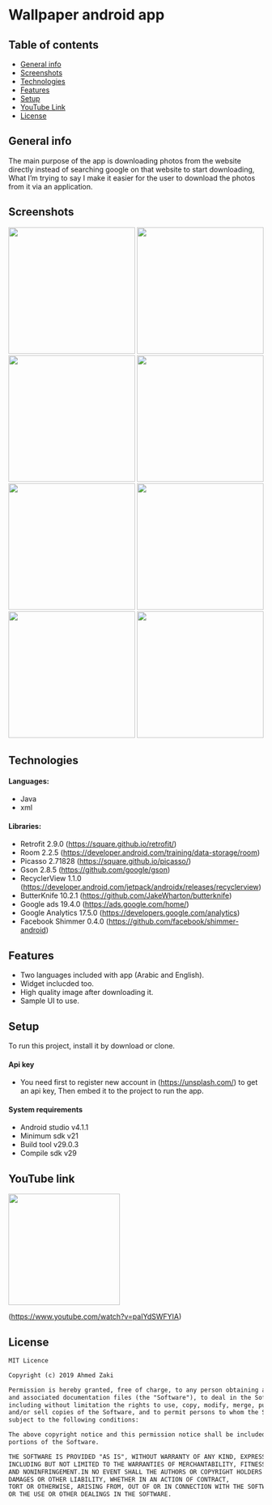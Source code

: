 # Wallpaper android app


## Table of contents
* [General info](#general-info)
* [Screenshots](#screenshots)
* [Technologies](#technologies)
* [Features](#features) 
* [Setup](#setup)
* [YouTube Link](#youtube-link)
* [License](#license)


## General info
The main purpose of the app is downloading photos from the website directly instead of searching google on that website to start downloading, What I’m trying to say I make it easier for the user to download the photos from it via an application.


## Screenshots

<img src="images/2-home.jpeg" width="250"> <img src="images/3-details.jpeg" width="250"> 
<img src="images/4-zoom.jpeg" width="250"> 
<img src="images/5-preview.jpeg" width="250"> 
<img src="images/6-favourite.jpeg" width="250"> 
<img src="images/7-delete.jpeg" width="250"> 
<img src="images/10-details-arabic.jpeg" width="250"> 
<img src="images/11-preview-arabic.jpeg" width="250"> 

## Technologies

#### Languages:
- Java 
- xml

#### Libraries:
- Retrofit 2.9.0 (https://square.github.io/retrofit/)
- Room 2.2.5 (https://developer.android.com/training/data-storage/room)
- Picasso 2.71828 (https://square.github.io/picasso/)
- Gson 2.8.5 (https://github.com/google/gson)
- RecyclerView 1.1.0 (https://developer.android.com/jetpack/androidx/releases/recyclerview)
- ButterKnife 10.2.1 (https://github.com/JakeWharton/butterknife)
- Google ads 19.4.0 (https://ads.google.com/home/)
- Google Analytics 17.5.0 (https://developers.google.com/analytics)
- Facebook Shimmer 0.4.0 (https://github.com/facebook/shimmer-android)


## Features
- Two languages included with app (Arabic and English).
- Widget inclucded too.
- High quality image after downloading it.
- Sample UI to use.

## Setup

To run this project, install it by download or clone.

#### Api key
- You need first to register new account in (https://unsplash.com/) to get an api key, 
Then embed it to the project to run the app.

#### System requirements
- Android studio v4.1.1
- Minimum sdk v21
- Build tool v29.0.3
- Compile sdk v29

## YouTube link 

<img src="images/wallpaper app.png" width="220" >

(https://www.youtube.com/watch?v=paIYdSWFYIA)


## License

```html
MIT Licence 

Copyright (c) 2019 Ahmed Zaki

Permission is hereby granted, free of charge, to any person obtaining a copy of this software
and associated documentation files (the "Software"), to deal in the Software without restriction,
including without limitation the rights to use, copy, modify, merge, publish, distribute, sublicense,
and/or sell copies of the Software, and to permit persons to whom the Software is furnished to do so, 
subject to the following conditions:

The above copyright notice and this permission notice shall be included in all copies or substantial 
portions of the Software.

THE SOFTWARE IS PROVIDED "AS IS", WITHOUT WARRANTY OF ANY KIND, EXPRESS OR IMPLIED, 
INCLUDING BUT NOT LIMITED TO THE WARRANTIES OF MERCHANTABILITY, FITNESS FOR A PARTICULAR PURPOSE
AND NONINFRINGEMENT.IN NO EVENT SHALL THE AUTHORS OR COPYRIGHT HOLDERS BE LIABLE FOR ANY CLAIM,
DAMAGES OR OTHER LIABILITY, WHETHER IN AN ACTION OF CONTRACT,
TORT OR OTHERWISE, ARISING FROM, OUT OF OR IN CONNECTION WITH THE SOFTWARE
OR THE USE OR OTHER DEALINGS IN THE SOFTWARE.
```
